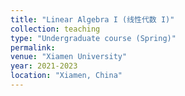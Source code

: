 ```yaml
---
title: "Linear Algebra I (线性代数 I)"
collection: teaching
type: "Undergraduate course (Spring)"
permalink: 
venue: "Xiamen University"
year: 2021-2023
location: "Xiamen, China"
---
```

